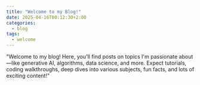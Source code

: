 ```yaml
---
title: "Welcome to my Blog!"
date: 2025-04-16T00:12:30+2:00
categories:
  - blog
tags:
  - welcome
---
```


"Welcome to my blog! Here, you'll find posts on topics I'm passionate about—like generative AI, algorithms, data science, and more. Expect tutorials, coding walkthroughs, deep dives into various subjects, fun facts, and lots of exciting content!"
